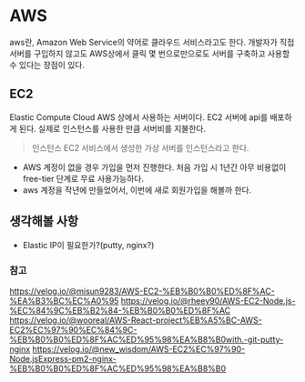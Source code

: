 # AWS
aws란, Amazon Web Service의 약어로 클라우드 서비스라고도 한다. 개발자가 직접 서버를 구입하지 않고도 AWS상에서 클릭 몇 번으로만으로도 서버를 구축하고 사용할 수 있다는 장점이 있다.

## EC2
Elastic Compute Cloud
AWS 상에서 사용하는 서버이다. EC2 서버에 api를 배포하게 된다.
실제로 인스턴스를 사용한 만큼 서버비를 지불한다.

>인스턴스
EC2 서비스에서 생성한 가상 서버를 인스턴스라고 한다.

- AWS 계정이 없을 경우 가입을 먼저 진행한다. 처음 가입 시 1년간 아무 비용없이 free-tier 단계로 무료 사용가능하다.
- aws 계정을 작년에 만들었어서, 이번에 새로 회원가입을 해볼까 한다.

## 생각해볼 사항
- Elastic IP이 필요한가?(putty, nginx?)

### 참고
https://velog.io/@misun9283/AWS-EC2-%EB%B0%B0%ED%8F%AC-%EA%B3%BC%EC%A0%95
https://velog.io/@rheey90/AWS-EC2-Node.js-%EC%84%9C%EB%B2%84-%EB%B0%B0%ED%8F%AC
https://velog.io/@wooreal/AWS-React-project%EB%A5%BC-AWS-EC2%EC%97%90%EC%84%9C-%EB%B0%B0%ED%8F%AC%ED%95%98%EA%B8%B0with.-git-putty-nginx
https://velog.io/@new_wisdom/AWS-EC2%EC%97%90-Node.jsExpress-pm2-nginx-%EB%B0%B0%ED%8F%AC%ED%95%98%EA%B8%B0
